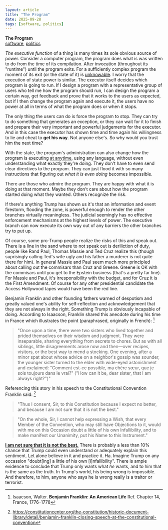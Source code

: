 ```yaml
---
layout: article
title: "The Program"
date: 2025-09-28
tags: [software, politics]
---
```

<div class="tags" markdown="1">

**The Program** <br> [software](/articles/tags/software), [politics](/articles/tags/politics)

</div>

*The executive function* of a thing is many times its sole obvious source of power. Consider a computer program, the program does what is was written to do from the time of its compilation. After invocation (throughout its "runtime") until the program exits. For a sufficiently complex program the moment of its exit (or the state of it) is [unknowable](https://en.wikipedia.org/wiki/Halting_problem). I worry that the execution of state power is similar. The executor itself decides which program is going to run. If I design a program with a representative group of users who tell me how the program should run, I can design the program a certain way, get feedback and prove that it works to the users as expected, but if I then change the program again and execute it, the users have no power at all in terms of what the program does or when it stops.

The only thing the users can do is force the program to stop. They can try to do something that generates an exception, or they can wait for it to finish and prepare their very important and powerful judgements for the executor. And in this case the executor has shown time and time again his willingness to lie and cheat to **get his way**. Not anyone else's. So why would you trust him the next time? 

With the state, the program's administration can also change how the program is executing [at anytime](https://www.pbs.org/newshour/politics/white-house-clarifies-100k-h-1b-visa-fee-wont-apply-to-existing-holders-as-trump-stirs-anxiety), using any language, without even understanding what exactly they're doing. They don't have to even send clear directives to the program. They can just flood it with so many instructions that figuring out *what it is even doing* becomes impossible. 

There are those who admire the program. They are happy with what it is doing at that moment. Maybe they don't care about how the program started doing what they wanted. Others recognize the risk. 

If there's anything Trump has shown us it's that an information and event firestorm, flooding the zone, is powerful enough to render the other branches virtually meaningless. The judicial seemingly has no effective enforcement mechanisms at the highest levels of power. The executive branch can now execute its own way out of any barriers the other branches try to put up.

Of course, some pro-Trump people realize the risks of this and speak out. There is a line in the sand where to not speak out is deriliction of duty, people like Rand Paul, Thomas Massie and Ted Cruz realize this (though suprisingly calling Ted's wife ugly and his father a murderer is not quite there for him). In general Massie and Paul seem much more principled about calling out the commisars than Cruz and Greene. Greene is OK with the commisars until you get to the Epstein business (that's a pretty far line). For Massie and Paul, it's irresponsibility with the budget, and for Cruz it is the First Amendment. Of course for any other presidential candidate the Access Hollywood tapes would have been the red line. 

Benjamin Franklin and other founding fathers warned of despotism and greatly valued one's ability for self-reflection and acknowledgement that they are not always in the right. Something Trump is obviously incapable of doing. According to Isaacson, Franklin shared this anecdote during his time in France which illustrates the point (paraphrased, originally in French): [^1]

>"Once upon a time, there were two sisters who lived together and prided themselves on their wisdom and judgment. They were inseparable, sharing everything from secrets to chores. But as with all siblings, little disagreements arose now and then—over recipes, visitors, or the best way to mend a stocking. One evening, after a minor spat about whose advice on a neighbor's gossip was sounder, the younger sister turned to the elder with wide-eyed astonishment and exclaimed: "Comment est-ce possible, ma chère sœur, que je sois toujours dans le vrai?" ("How can it be, dear sister, that I am always right?")"

Referencing this story in his speech to the Constitutional Convention Franklin said: [^2]

>"Thus I consent, Sir, to this Constitution because I expect no better, and because I am not sure that it is not the best."

>"On the whole, Sir, I cannot help expressing a Wish, that every Member of the Convention, who may still have Objections to it, would with me on this Occasion doubt a little of his own Infallibility, and to make manifest our Unanimity, put his Name to this Instrument."

[**I am not sure that it is not the best.**](https://constitutioncenter.org/the-constitution/historic-document-library/detail/benjamin-franklin-closing-speech-at-the-constitutional-convention) There is probably a less than 10% chance that Trump could even understand or adequately explain this sentiment. Let alone believe in it and practice it. Ha. Imagine Trump on any occassion "doubt[ing] a little of his own [i]nfallibility". There is ample evidence to conclude that Trump only wants what *he* wants, and to him that is the same as the truth. In Trump's world, his being wrong is impossible. And therefore, to him, anyone who says he is wrong really is a traitor or terrorist.

[^1]: Isaacson, Walter. **Benjamin Franklin: An American Life** Ref. Chapter 14, France, 1776–1778
[^2]: https://constitutioncenter.org/the-constitution/historic-document-library/detail/benjamin-franklin-closing-speech-at-the-constitutional-convention

